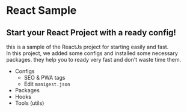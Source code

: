 # React Sample

## Start your React Project with a ready config!

this is a sample of the ReactJs project for starting easily and fast.
<br/>
In this project, we added some configs and installed some necessary packages. they help you to ready very fast and don't waste time them.
<br />

-   Configs
    -   SEO & PWA tags
    -   Edit `manigest.json`
-   Packages
-   Hooks
-   Tools (utils)
